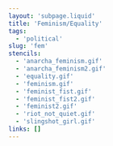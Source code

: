 ```yaml
---
layout: 'subpage.liquid'
title: 'Feminism/Equality'
tags:
  - 'political'
slug: 'fem'
stencils:
  - 'anarcha_feminism.gif'
  - 'anarcha_feminism2.gif'
  - 'equality.gif'
  - 'feminism.gif'
  - 'feminist_fist.gif'
  - 'feminist_fist2.gif'
  - 'feminist2.gif'
  - 'riot_not_quiet.gif'
  - 'slingshot_girl.gif'
links: []
---
```


